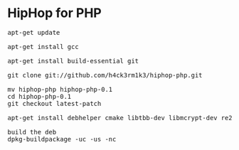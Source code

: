 # HipHop for PHP

<pre>
apt-get update

apt-get install gcc

apt-get install build-essential git

git clone git://github.com/h4ck3rm1k3/hiphop-php.git

mv hiphop-php hiphop-php-0.1
cd hiphop-php-0.1
git checkout latest-patch

apt-get install debhelper cmake libtbb-dev libmcrypt-dev re2c binutils-dev libonig-dev libmysqlclient15-dev libgd2-xpm-dev libmemcached-dev libboost-all-dev libpcre3-dev libevent-dev libboost-all-dev libxml2-dev libbz2-dev libncurses-dev libreadline-dev libc-client2007e-dev libcap-dev autoconf automake autotools-dev bison curl flex libapache2-mod-php5 libapr1 libaprutil1 libaprutil1-dbd-sqlite3 libaprutil1-ldap libcurl4-openssl-dev libltdl-dev libltdl7 libmhash2 libqdbm14 libssh2-1-dev libtool m4 mcrypt php5-cli php5-common php5-dev php5-suhosin shtool ssl-cert emacs23-nox dh-build 

build the deb
dpkg-buildpackage -uc -us -nc

</pre>